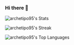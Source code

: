 ### Hi there 👋

![archetipo95's Stats](https://github-readme-stats.vercel.app/api?username=archetipo95&theme=tokyonight&show_icons=true&hide_border=true&count_private=true)

![archetipo95's Streak](https://github-readme-streak-stats.herokuapp.com/?user=archetipo95&theme=tokyonight&hide_border=true)

![archetipo95's Top Languages](https://github-readme-stats.vercel.app/api/top-langs/?username=archetipo95&theme=tokyonight&show_icons=true&hide_border=true&layout=compact)
